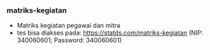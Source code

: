 ### matriks-kegiatan
- Matriks kegiatan pegawai dan mitra
- tes bisa diakses pada: https://statds.com/matriks-kegiatan (NIP: 340060601; Password: 340060601)
